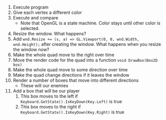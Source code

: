 1. Execute program
1. Give each vertex a different color
1. Execute and compare
	+ Note that OpenGL is a state machine. Color stays until other color is selected.
1. Resize the window. What happens? 
1. Add `wnd.Resize += (s, a) => GL.Viewport(0, 0, wnd.Width, wnd.Height);` after creating the window. What happens when you resize the window now?
1. Make the whole quad move to the right over time
1. Move the render code for the quad into a function `void DrawBox(Box2D box)`
1. Make the whole quad move to some direction over time
1. Make the quad change directions if it leaves the window
1. Render a number of boxes that move into different directions
	+ These will our enemies
1. Add a box that will be our player
	1. This box moves to the left if `Keyboard.GetState().IsKeyDown(Key.Left)` is true
	1. This box moves to the right if `Keyboard.GetState().IsKeyDown(Key.Right)` is true